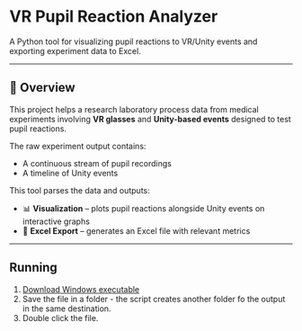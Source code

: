 # VR Pupil Reaction Analyzer  

A Python tool for visualizing pupil reactions to VR/Unity events and exporting experiment data to Excel.  

---

## 📖 Overview  
This project helps a research laboratory process data from medical experiments involving **VR glasses** and **Unity-based events** designed to test pupil reactions.  

The raw experiment output contains:  
- A continuous stream of pupil recordings  
- A timeline of Unity events  

This tool parses the data and outputs:  
- 📊 **Visualization** – plots pupil reactions alongside Unity events on interactive graphs  
- 📑 **Excel Export** – generates an Excel file with relevant metrics  
---

## Running  
1. [Download Windows executable](https://github.com/TootEgozy/Visualize-VR/releases/download/v1.0/Process.VR.Data.exe)
2. Save the file in a folder - the script creates another folder fo the output in the same destination.
3. Double click the file. 

